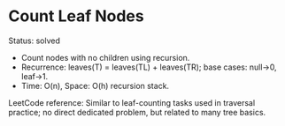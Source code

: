 # Count Leaf Nodes

Status: solved

- Count nodes with no children using recursion.
- Recurrence: leaves(T) = leaves(TL) + leaves(TR); base cases: null->0, leaf->1.
- Time: O(n), Space: O(h) recursion stack.

LeetCode reference: Similar to leaf-counting tasks used in traversal practice; no direct dedicated problem, but related to many tree basics.